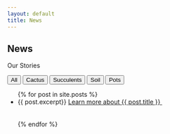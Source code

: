 ```yaml
---
layout: default
title: News
---
```


<div class="pagebackground clearfix">
        <!-- Title Page -->
    <div class="main_wrapper secondary">
        <section class="background_pages">
            <div class="about_header">
                <h2>
                    News
                </h2>
                <p class="moto">Our Stories</p>
            </div>
        </section>
        <!-- content page -->
        <section>
            <div class="section_stories_category clearfix">
                <!-- Categories -->
                <div id="myBtnContainer" class=" clearfix">
                    <button class="btn active" onclick="filterSelection('all')">All</button>
                    <button class="btn" onclick="filterSelection('cactus')">Cactus</button>
                    <button class="btn" onclick="filterSelection('succulent')"> Succulents</button>
                    <button class="btn" onclick="filterSelection('soil')"> Soil</button>
                    <button class="btn" onclick="filterSelection('pots')"> Pots</button>
                </div>
            </div>
            <ul class="blog-reel">
               {% for post in site.posts %}
                   <li class="{{ post.tag}}">
                   {{ post.excerpt}}
                    <a href="{{ post.url }}" class="learn-more">Learn more about {{ post.title }}&nbsp;<i class="fa fa-angle-double-right" ></i></a>
                   <br><br><br>
                    </li>
               {% endfor %}
            </ul>
        </section>
    </div>
</div>
<script src="../../javascripts/filter.js"></script>
